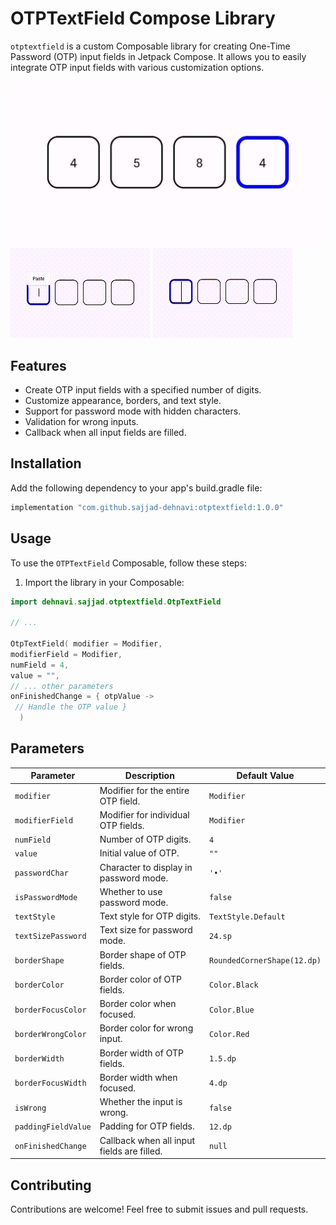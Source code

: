 
# OTPTextField Compose Library

`otptextfield` is a custom Composable library for creating One-Time Password (OTP) input fields in Jetpack Compose. It allows you to easily integrate OTP input fields with various customization options.

![OTPTextField Preview](image.jpg)
![OTPTextField Preview](gif1.gif)
![OTPTextField Preview](gif2.gif)

## Features

- Create OTP input fields with a specified number of digits.
- Customize appearance, borders, and text style.
- Support for password mode with hidden characters.
- Validation for wrong inputs.
- Callback when all input fields are filled.

## Installation

Add the following dependency to your app's build.gradle file:

```gradle
implementation "com.github.sajjad-dehnavi:otptextfield:1.0.0"
```
## Usage

To use the `OTPTextField` Composable, follow these steps:

1. Import the library in your Composable:

```kotlin
import dehnavi.sajjad.otptextfield.OtpTextField

// ... 

OtpTextField( modifier = Modifier, 
modifierField = Modifier,
numField = 4,
value = "", 
// ... other parameters
onFinishedChange = { otpValue -> 
 // Handle the OTP value }
  )
```

## Parameters

| Parameter           | Description                                        | Default Value    |
|---------------------|----------------------------------------------------|------------------|
| `modifier`          | Modifier for the entire OTP field.                | `Modifier`       |
| `modifierField`     | Modifier for individual OTP fields.               | `Modifier`       |
| `numField`          | Number of OTP digits.                             | `4`              |
| `value`             | Initial value of OTP.                             | `""`             |
| `passwordChar`      | Character to display in password mode.            | `'•'`            |
| `isPasswordMode`    | Whether to use password mode.                     | `false`           |
| `textStyle`         | Text style for OTP digits.                        | `TextStyle.Default` |
| `textSizePassword`  | Text size for password mode.                      | `24.sp`          |
| `borderShape`       | Border shape of OTP fields.                       | `RoundedCornerShape(12.dp)` |
| `borderColor`       | Border color of OTP fields.                       | `Color.Black`    |
| `borderFocusColor`  | Border color when focused.                        | `Color.Blue`     |
| `borderWrongColor`  | Border color for wrong input.                     | `Color.Red`      |
| `borderWidth`       | Border width of OTP fields.                       | `1.5.dp`           |
| `borderFocusWidth`  | Border width when focused.                        | `4.dp`           |
| `isWrong`           | Whether the input is wrong.                      | `false`           |
| `paddingFieldValue` | Padding for OTP fields.                           | `12.dp`          |
| `onFinishedChange`  | Callback when all input fields are filled.        | `null`           |

## Contributing

Contributions are welcome! Feel free to submit issues and pull requests.

<!--## License

This library is released under the MIT License.-->
